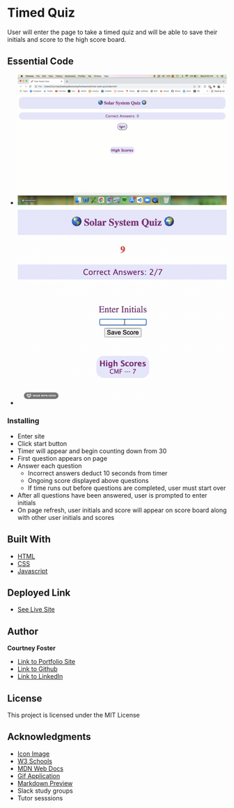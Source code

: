 # Timed Quiz

User will enter the page to take a timed quiz and will be able to save their initials and score to the high score board. 


## Essential Code
* ![Gif1](images/HW4-1.gif)
* ![Gif2](images/HW4-2.gif)

### Installing

* Enter site
* Click start button
* Timer will appear and begin counting down from 30
* First question appears on page
* Answer each question
    * Incorrect answers deduct 10 seconds from timer
    * Ongoing score displayed above questions
    * If time runs out before questions are completed, user must start over
* After all questions have been answered, user is prompted to enter initials
* On page refresh, user initials and score will appear on score board along with other user initials and scores


## Built With

* [HTML](https://developer.mozilla.org/en-US/docs/Web/HTML)
* [CSS](https://developer.mozilla.org/en-US/docs/Web/CSS)
* [Javascript](https://developer.mozilla.org/en-US/docs/Web/JavaScript)


## Deployed Link

* [See Live Site](https://cfoster121.github.io/timed-astronomy-quiz/)


## Author

**Courtney Foster** 

- [Link to Portfolio Site](https://cfoster121.github.io/portfolio/)
- [Link to Github](https://github.com/cfoster121)
- [Link to LinkedIn](https://www.linkedin.com/in/courtney-foster-0b364575/)


## License

This project is licensed under the MIT License 


## Acknowledgments

* [Icon Image](https://nineplanets.org/wp-content/uploads/2020/03/saturn.png)
* [W3 Schools](https://www.w3schools.com/)
* [MDN Web Docs](https://developer.mozilla.org/en-US/)
* [Gif Application](https://gifox.io/)
* [Markdown Preview](https://dillinger.io/)
* Slack study groups
* Tutor sesssions
